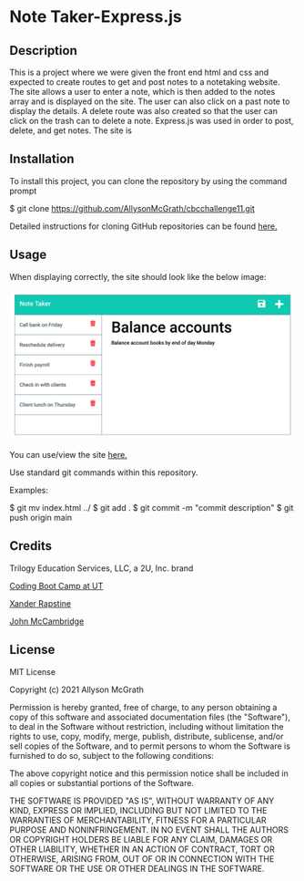 # Note Taker-Express.js

## Description

This is a project where we were given the front end html and css and expected to create routes to get and post notes to a notetaking website. The site allows a user to enter a note, which is then added to the notes array and is displayed on the site. The user can also click on a past note to display the details. A delete route was also created so that the user can click on the trash can to delete a note. Express.js was used in order to post, delete, and get notes. The site is 



## Installation

To install this project, you can clone the repository by using the command prompt

$ git clone https://github.com/AllysonMcGrath/cbcchallenge11.git

Detailed instructions for cloning GitHub repositories can be found [here.](https://docs.github.com/en/github/creating-cloning-and-archiving-repositories/cloning-a-repository-from-github/cloning-a-repository)



## Usage

When displaying correctly, the site should look like the below image:

![Website with list of notes and fields to enter note title and text](/images/notetakersite.png)

You can use/view the site [here.](https://glacial-plains-48628.herokuapp.com/)


Use standard git commands within this repository.

Examples:

$ git mv index.html ../
$ git add .
$ git commit -m "commit description"
$ git push origin main

## Credits

Trilogy Education Services, LLC, a 2U, Inc. brand

[Coding Boot Camp at UT](https://github.com/the-Coding-Boot-Camp-at-UT)

[Xander Rapstine](https://github.com/Xandromus)

[John McCambridge](https://github.com/nol166)


## License

MIT License

Copyright (c) 2021 Allyson McGrath

Permission is hereby granted, free of charge, to any person obtaining a copy
of this software and associated documentation files (the "Software"), to deal
in the Software without restriction, including without limitation the rights
to use, copy, modify, merge, publish, distribute, sublicense, and/or sell
copies of the Software, and to permit persons to whom the Software is
furnished to do so, subject to the following conditions:

The above copyright notice and this permission notice shall be included in all
copies or substantial portions of the Software.

THE SOFTWARE IS PROVIDED "AS IS", WITHOUT WARRANTY OF ANY KIND, EXPRESS OR
IMPLIED, INCLUDING BUT NOT LIMITED TO THE WARRANTIES OF MERCHANTABILITY,
FITNESS FOR A PARTICULAR PURPOSE AND NONINFRINGEMENT. IN NO EVENT SHALL THE
AUTHORS OR COPYRIGHT HOLDERS BE LIABLE FOR ANY CLAIM, DAMAGES OR OTHER
LIABILITY, WHETHER IN AN ACTION OF CONTRACT, TORT OR OTHERWISE, ARISING FROM,
OUT OF OR IN CONNECTION WITH THE SOFTWARE OR THE USE OR OTHER DEALINGS IN THE
SOFTWARE.
